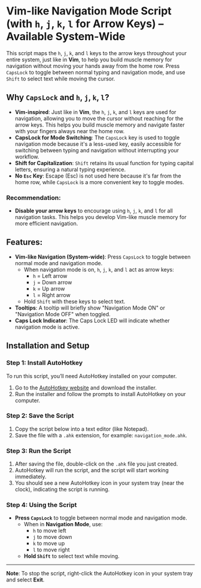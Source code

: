 # Vim-like Navigation Mode Script (with `h`, `j`, `k`, `l` for Arrow Keys) – Available System-Wide

This script maps the `h`, `j`, `k`, and `l` keys to the arrow keys throughout your entire system, just like in **Vim**, to help you build muscle memory for navigation without moving your hands away from the home row. Press `CapsLock` to toggle between normal typing and navigation mode, and use `Shift` to select text while moving the cursor.


## Why `CapsLock` and `h`, `j`, `k`, `l`?
- **Vim-inspired**: Just like in **Vim**, the `h`, `j`, `k`, and `l` keys are used for navigation, allowing you to move the cursor without reaching for the arrow keys. This helps you build muscle memory and navigate faster with your fingers always near the home row.
- **CapsLock for Mode Switching**: The `CapsLock` key is used to toggle navigation mode because it's a less-used key, easily accessible for switching between typing and navigation without interrupting your workflow.
- **Shift for Capitalization**: `Shift` retains its usual function for typing capital letters, ensuring a natural typing experience.
- **No `Esc` Key**: Escape (Esc) is not used here because it's far from the home row, while `CapsLock` is a more convenient key to toggle modes.

### Recommendation:
- **Disable your arrow keys** to encourage using `h`, `j`, `k`, and `l` for all navigation tasks. This helps you develop Vim-like muscle memory for more efficient navigation.


## Features:
- **Vim-like Navigation (System-wide)**: Press `CapsLock` to toggle between normal mode and navigation mode.
  - When navigation mode is on, `h`, `j`, `k`, and `l` act as arrow keys:
    - `h` = Left arrow
    - `j` = Down arrow
    - `k` = Up arrow
    - `l` = Right arrow
  - Hold `Shift` with these keys to select text.
- **Tooltips**: A tooltip will briefly show "Navigation Mode ON" or "Navigation Mode OFF" when toggled.
- **Caps Lock Indicator**: The Caps Lock LED will indicate whether navigation mode is active.

## Installation and Setup

### Step 1: Install AutoHotkey
To run this script, you’ll need AutoHotkey installed on your computer.

1. Go to the [AutoHotkey website](https://www.autohotkey.com/) and download the installer.
2. Run the installer and follow the prompts to install AutoHotkey on your computer.

### Step 2: Save the Script
1. Copy the script below into a text editor (like Notepad).
2. Save the file with a `.ahk` extension, for example: `navigation_mode.ahk`.

### Step 3: Run the Script
1. After saving the file, double-click on the `.ahk` file you just created.
2. AutoHotkey will run the script, and the script will start working immediately.
3. You should see a new AutoHotkey icon in your system tray (near the clock), indicating the script is running.

### Step 4: Using the Script
- **Press `CapsLock`** to toggle between normal mode and navigation mode.
  - When in **Navigation Mode**, use:
    - `h` to move left
    - `j` to move down
    - `k` to move up
    - `l` to move right
  - **Hold `Shift`** to select text while moving.

---

**Note**: To stop the script, right-click the AutoHotkey icon in your system tray and select **Exit**.
